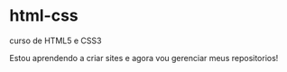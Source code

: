 # html-css
 curso de HTML5 e CSS3

Estou aprendendo a criar sites e agora vou gerenciar meus repositorios!